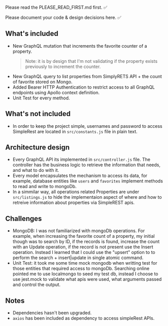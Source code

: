 Please read the PLEASE_READ_FIRST.md first. ✅

Please document your code & design decisions here. ✅

## What's included
- New GraphQL mutation that increments the favorite counter of a property.
  > Note: it is by design that I'm not validating if the property exists previously to increment the counter.
- New GraphQL query to list properties from SimplyRETS API + the count of favorite stored on Mongo.
- Added Bearer HTTP Authentication to restrict access to all GraphQL endpoints using Apollo context definition.
- Unit Test for every method.

## What's not included
- In order to keep the project simple, usernames and password to access SimpleRest are located in `src/constants.js` file in plain text.


## Architecture design
- Every GraphQL API its implemented in `src/controller.js` file. The controller has the business logic to retrieve the information that needs, and what to do with it.
- Every model encapsulates the mechanism to access its data, for example, database entities like `users` and `favorites` implement methods to read and write to mongoDb.
- In a simmilar way, all operations related Properties are under `src/listings.js` to hide the implementaion aspect of where and how to retreive information about properties via SimpleREST apis.

## Challenges
- MongoDB: I was not familiarized with mongoDb operations. For example, when increasing the favorite count of a property, my initial though was to search by ID, if the records is found, increase the count with an Update operation, if the record is not present use the Insert operation. Instead I learned that I could use the "upsert" option to to perform the search + insert|update in single atomic command.
- Unit Test: it took me some time mock mongodb when writting test for those entities that required access to mongoDb. Searching online pointed me to use localmongo to seed my test db, instead I choose to use jest.mock to validate what apis were used, what arguments passed and control the output.

## Notes
- Dependencies hasn't been upgraded.
- `axios` has been included as dependency to access simpleRest APIs.